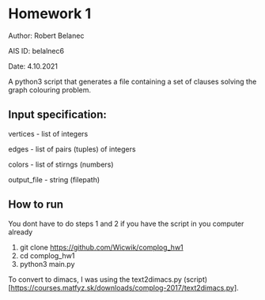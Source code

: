 # Homework 1
Author: Robert Belanec

AIS ID: belalnec6

Date: 4.10.2021

A python3 script that generates a file containing a set of clauses solving the graph colouring problem.

## Input specification:
vertices - list of integers

edges - list of pairs (tuples) of integers

colors - list of stirngs (numbers)

output_file - string (filepath)

## How to run
You dont have to do steps 1 and 2 if you have the script in you computer already

1. git clone https://github.com/Wicwik/complog_hw1
2. cd complog_hw1
3. python3 main.py

To convert to dimacs, I was using the text2dimacs.py (script)[https://courses.matfyz.sk/downloads/complog-2017/text2dimacs.py].